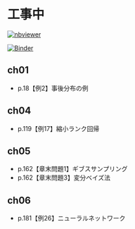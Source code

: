 # 工事中 


[![nbviewer](https://camo.githubusercontent.com/3787960e353ddddb30bea9eca931318ff704d6fb/68747470733a2f2f696d672e736869656c64732e696f2f62616467652f72656e6465722d6e627669657765722d6f72616e67652e737667)](https://nbviewer.jupyter.org/github/fujihiraryo/watanabe-bayes/tree/master/) 

[![Binder](https://mybinder.org/badge_logo.svg)](https://mybinder.org/v2/gh/fujihiraryo/watanabe-bayes/master
) 


## ch01 
- p.18【例2】事後分布の例

## ch04
- p.119【例17】縮小ランク回帰

## ch05
- p.162【章末問題1】ギブスサンプリング
- p.162【章末問題3】変分ベイズ法

## ch06
- p.181【例26】ニューラルネットワーク
 

